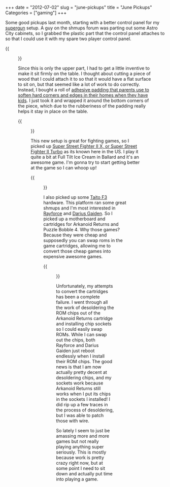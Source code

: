 +++
date = "2012-07-02"
slug = "june-pickups"
title = "June Pickups"
Categories = ["gaming"]
+++

Some good pickups last month, starting with a better control panel for my [supergun](http://en.wikipedia.org/wiki/SuperGun) setup. A guy on the shmups forum was parting out some Astro City cabinets, so I grabbed the plastic part that the control panel attaches to so that I could use it with my spare two player control panel.  

{{<figure src="/images/IMG_2558.jpg">}}

Since this is only the upper part, I had to get a little inventive to make it sit firmly on the table. I thought about cutting a piece of wood that I could attach it to so that it would have a flat surface to sit on, but that seemed like a lot of work to do correctly. Instead, I bought a roll of [adhesive padding that parents use to soften hard corners and edges in their homes when they have kids](http://www.amazon.com/Soft-Self-Adhesive-Baby-Cushion-Tape/dp/B005GNBRDA/ref=pd_sim_ba_6). I just took it and wrapped it around the bottom corners of the piece, which due to the rubberiness of the padding really helps it stay in place on the table. 

{{<figure src="/images/IMG_2559.jpg">}}

This new setup is great for fighting games, so I picked up [Super Street Fighter II X, or Super Street Fighter II Turbo](http://en.wikipedia.org/wiki/Super_Street_Fighter_II_Turbo) as its known here in the US. I play it quite a bit at Full Tilt Ice Cream in Ballard and it's an awesome game.  I'm gonna try to start getting better at the game so I can whoop up!

{{<figure src="/images/IMG_0023.jpg">}}

I also picked up some [Taito F3](http://www.system16.com/hardware.php?id=665) hardware. This platform ran some great shmups and I'm most interested in [Rayforce](http://en.wikipedia.org/wiki/RayForce) and [Darius Gaiden](http://en.wikipedia.org/wiki/Darius_Gaiden). So I picked up a motherboard and cartridges for Arkanoid Returns and Puzzle Bobble 4.  Why those games?  Because they were cheap and supposedly you can swap roms in the game cartridges, allowing me to convert those cheap games into expensive awesome games. 

{{<figure src="/images/f3.jpg">}}

Unfortunately, my attempts to convert the cartridges has been a complete failure. I went through all the work of desoldering the ROM chips out of the Arkanoid Returns cartridge and installing chip sockets so I could easily swap ROMs. While I can swap out the chips, both Rayforce and Darius Gaiden just reboot endlessly when I install their ROM chips. The good news is that I am now actually pretty decent at desoldering chips, and my sockets work because Arkanoid Returns still works when I put its chips in the sockets I installed! I did rip up a few traces in the process of desoldering, but I was able to patch those with wire.

So lately I seem to just be amassing more and more games but not really playing anything super seriously. This is mostly because work is pretty crazy right now, but at some point I need to sit down and actually put time into playing a game.
